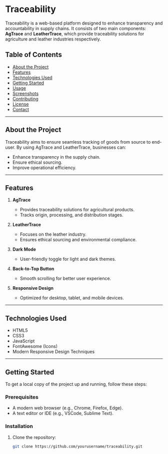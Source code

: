 # Traceability

Traceability is a web-based platform designed to enhance transparency and accountability in supply chains. It consists of two main components: **AgTrace** and **LeatherTrace**, which provide traceability solutions for agriculture and leather industries respectively.

## Table of Contents

- [About the Project](#about-the-project)
- [Features](#features)
- [Technologies Used](#technologies-used)
- [Getting Started](#getting-started)
- [Usage](#usage)
- [Screenshots](#screenshots)
- [Contributing](#contributing)
- [License](#license)
- [Contact](#contact)

---

## About the Project

Traceability aims to ensure seamless tracking of goods from source to end-user. By using AgTrace and LeatherTrace, businesses can:
- Enhance transparency in the supply chain.
- Ensure ethical sourcing.
- Improve operational efficiency.

---

## Features

1. **AgTrace**  
   - Provides traceability solutions for agricultural products.  
   - Tracks origin, processing, and distribution stages.  

2. **LeatherTrace**  
   - Focuses on the leather industry.  
   - Ensures ethical sourcing and environmental compliance.

3. **Dark Mode**  
   - User-friendly toggle for light and dark themes.

4. **Back-to-Top Button**  
   - Smooth scrolling for better user experience.

5. **Responsive Design**  
   - Optimized for desktop, tablet, and mobile devices.

---

## Technologies Used

- HTML5  
- CSS3  
- JavaScript  
- FontAwesome (Icons)  
- Modern Responsive Design Techniques  

---

## Getting Started

To get a local copy of the project up and running, follow these steps:

### Prerequisites
- A modern web browser (e.g., Chrome, Firefox, Edge).
- A text editor or IDE (e.g., VSCode, Sublime Text).

### Installation
1. Clone the repository:  
   ```bash
   git clone https://github.com/yourusername/traceability.git
